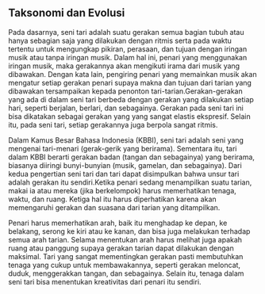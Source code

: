 ## Taksonomi  dan   Evolusi

Pada dasarnya, seni tari adalah suatu gerakan semua bagian tubuh atau hanya sebagian saja yang dilakukan dengan ritmis serta pada waktu tertentu untuk mengungkap pikiran, perasaan, dan tujuan dengan iringan musik atau tanpa iringan musik. Dalam hal ini, penari yang menggunakan iringan musik, maka gerakannya akan mengikuti irama dari musik yang dibawakan. Dengan kata lain, pengiring penari yang memainkan musik akan mengatur setiap gerakan penari supaya makna dan tujuan dari tarian yang dibawakan tersampaikan kepada penonton tari-tarian.Gerakan-gerakan yang ada di dalam seni tari berbeda dengan gerakan yang dilakukan setiap hari, seperti berjalan, berlari, dan sebagainya. Gerakan pada seni tari ini bisa dikatakan sebagai gerakan yang yang sangat elastis ekspresif. Selain itu, pada seni tari, setiap gerakannya juga berpola sangat ritmis.

Dalam Kamus Besar Bahasa Indonesia (KBBI), seni tari adalah seni yang mengenai tari-menari (gerak-gerik yang berirama). Sementara itu, tari dalam KBBI berarti gerakan badan (tangan dan sebagainya) yang berirama, biasanya diiringi bunyi-bunyian (musik, gamelan, dan sebagainya). Dari kedua pengertian seni tari dan tari dapat disimpulkan bahwa unsur tari adalah gerakan itu sendiri.Ketika penari sedang menampilkan suatu tarian, makai ia atau mereka (jika berkelompok) harus memerhatikan tenaga, waktu, dan ruang. Ketiga hal itu harus diperhatikan karena akan memengaruhi gerakan dan suasana dari tarian yang ditampilkan.

Penari harus memerhatikan arah, baik itu menghadap ke depan, ke belakang, serong ke kiri atau ke kanan, dan bisa juga melakukan terhadap semua arah tarian. Selama menentukan arah harus melihat juga apakah ruang atau panggung supaya gerakan tarian dapat dilakukan dengan maksimal. Tari yang sangat mementingkan gerakan pasti membutuhkan tenaga yang cukup untuk membawakannya, seperti gerakan meloncat, duduk, menggerakkan tangan, dan sebagainya. Selain itu, tenaga dalam seni tari bisa menentukan kreativitas dari penari itu sendiri.